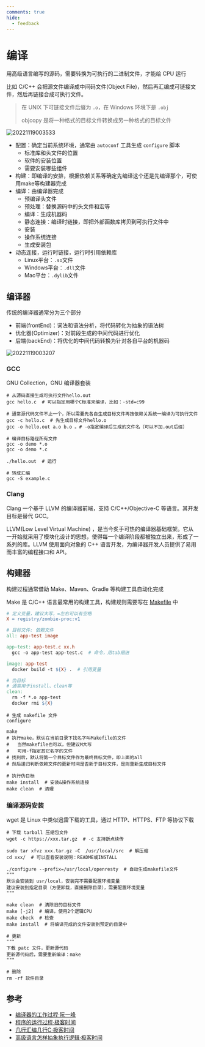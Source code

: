 ```yaml
---
comments: true
hide:
  - feedback
---
```


# 编译

用高级语言编写的源码，需要转换为可执行的二进制文件，才能给 CPU 运行

比如 C/C++ 会把源文件编译成中间码文件(Object File)，然后再汇编成可链接文件，然后再链接合成可执行文件。

> 在 UNIX 下可链接文件后缀为 `.o`，在 Windows 环境下是 `.obj`
>
> objcopy 是将一种格式的目标文件转换成另一种格式的目标文件

![20221119003533](http://image.zuoright.com/20221119003533.png)

- 配置：确定当前系统环境，通常由 `autoconf` 工具生成 `configure` 脚本
    - 标准库和头文件的位置
    - 软件的安装位置
    - 需要安装哪些组件
- 构建：即编译的安排，根据依赖关系等确定先编译这个还是先编译那个，可使用make等构建器完成
- 编译：由编译器完成
    - 预编译头文件
    - 预处理：替换源码中的头文件和宏等
    - 编译：生成机器码
    - 静态连接：编译时链接，即把外部函数库拷贝到可执行文件中
    - 安装
    - 操作系统连接
    - 生成安装包
- 动态连接，运行时链接，运行时引用依赖库
    - Linux平台：`.so`文件
    - Windows平台：`.dll`文件
    - Mac平台：`.dylib`文件

## 编译器

传统的编译器通常分为三个部分

- 前端(frontEnd)：词法和语法分析，将代码转化为抽象的语法树
- 优化器(Optimizer)：对前段生成的中间代码进行优化
- 后端(backEnd)：将优化的中间代码转换为针对各自平台的机器码

![20221119003207](http://image.zuoright.com/20221119003207.png)

### GCC

GNU Collection，GNU 编译器套装

```shell
# 从源码直接生成可执行文件hello.out
gcc hello.c  # 可以指定用哪个C标准来编译，比如：-std=c99

# 通常源代码文件不止一个，所以需要先各自生成目标文件再按依赖关系统一编译为可执行文件
gcc -c hello.c  # 先生成目标文件hello.o
gcc -o hello.out a.o b.o 。# -o指定编译后生成的文件名（可以不加.out后缀）

# 编译目标路径所有文件
gcc -o demo *.o
gcc -o demo *.c

./hello.out  # 运行

# 转成汇编
gcc -S example.c
```

### Clang

Clang 一个基于 LLVM 的编译器前端，支持 C/C++/Objective-C 等语言。其开发目标是替代 GCC。

LLVM(Low Level Virtual Machine) ，是当今炙手可热的编译器基础框架。它从一开始就采用了模块化设计的思想，使得每一个编译阶段都被独立出来，形成了一系列的库。LLVM 使用面向对象的 C++ 语言开发，为编译器开发人员提供了易用而丰富的编程接口和 API。

## 构建器

构建过程通常借助 Make、Maven、Gradle 等构建工具自动化完成

Make 是 C/C++ 语言最常用的构建工具，构建规则需要写在 [Makefile](https://seisman.github.io/how-to-write-makefile/overview.html) 中

```makefile
# 定义变量，建议大写，=左右可以有空格
X = registry/zombie-proc:v1

# 目标文件: 依赖文件
all: app-test image

app-test: app-test.c xx.h
  gcc -o app-test app-test.c  # 命令，用tab缩进

image: app-test
  docker build -t ${X} .  # 引用变量

# 伪目标
# 通常用于install、clean等
clean: 
  rm -f *.o app-test
  docker rmi ${X}
```

```shell
# 生成 makefile 文件
configure

make
# 执行make，默认在当前目录下找名字叫Makefile的文件
#   当然makefile也可以，但建议M大写
#   可用-f指定其它名字的文件
# 找到后，默认将第一个目标文件作为最终目标文件，即上面的all
# 然后递归判断依赖文件的更新时间是否新于目标文件，是则重新生成目标文件

# 执行伪目标
make install  # 安装&操作系统连接
make clean  # 清理
```

### 编译源码安装

wget 是 Linux 中类似迅雷下载的工具，通过 HTTP、HTTPS、FTP 等协议下载

```shell
# 下载 tarball 压缩包文件
wget -c https://xxx.tar.gz  # -c 支持断点续传

sudo tar xfvz xxx.tar.gz -C  /usr/local/src  # 解压缩
cd xxx/  # 可以查看安装说明：README或INSTALL
```

```shell
./configure --prefix=/usr/local/openresty  # 自动生成makefile文件
"""
默认会安装到 usr/local，安装完不需要配置环境变量
建议安装到指定目录（方便卸载，直接删除目录），需要配置环境变量
"""

make clean  # 清除旧的目标文件
make [-j2]  # 编译，使用2个逻辑CPU
make check  # 检查
make install  # 将编译完成的文件安装到预定的目录中

# 更新
"""
下载 patc 文件，更新源代码
更新源代码后，需要重新编译：make
"""

# 删除
rm -rf 软件目录
```

## 参考

- [编译器的工作过程·阮一峰](https://www.ruanyifeng.com/blog/2014/11/compiler.html)
- [程序的运行过程·极客时间](https://time.geekbang.org/column/article/369457)
- [几行汇编几行C·极客时间](https://time.geekbang.org/column/article/369502)
- [高级语言怎样抽象执行逻辑·极客时间](https://time.geekbang.org/column/article/557209)
